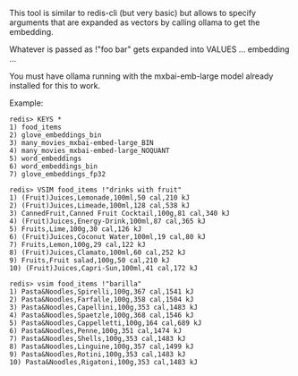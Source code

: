 This tool is similar to redis-cli (but very basic) but allows
to specify arguments that are expanded as vectors by calling
ollama to get the embedding.

Whatever is passed as !"foo bar" gets expanded into
    VALUES ... embedding ...

You must have ollama running with the mxbai-emb-large model
already installed for this to work.

Example:

    redis> KEYS *
    1) food_items
    2) glove_embeddings_bin
    3) many_movies_mxbai-embed-large_BIN
    4) many_movies_mxbai-embed-large_NOQUANT
    5) word_embeddings
    6) word_embeddings_bin
    7) glove_embeddings_fp32

    redis> VSIM food_items !"drinks with fruit"
    1) (Fruit)Juices,Lemonade,100ml,50 cal,210 kJ
    2) (Fruit)Juices,Limeade,100ml,128 cal,538 kJ
    3) CannedFruit,Canned Fruit Cocktail,100g,81 cal,340 kJ
    4) (Fruit)Juices,Energy-Drink,100ml,87 cal,365 kJ
    5) Fruits,Lime,100g,30 cal,126 kJ
    6) (Fruit)Juices,Coconut Water,100ml,19 cal,80 kJ
    7) Fruits,Lemon,100g,29 cal,122 kJ
    8) (Fruit)Juices,Clamato,100ml,60 cal,252 kJ
    9) Fruits,Fruit salad,100g,50 cal,210 kJ
    10) (Fruit)Juices,Capri-Sun,100ml,41 cal,172 kJ

    redis> vsim food_items !"barilla"
    1) Pasta&Noodles,Spirelli,100g,367 cal,1541 kJ
    2) Pasta&Noodles,Farfalle,100g,358 cal,1504 kJ
    3) Pasta&Noodles,Capellini,100g,353 cal,1483 kJ
    4) Pasta&Noodles,Spaetzle,100g,368 cal,1546 kJ
    5) Pasta&Noodles,Cappelletti,100g,164 cal,689 kJ
    6) Pasta&Noodles,Penne,100g,351 cal,1474 kJ
    7) Pasta&Noodles,Shells,100g,353 cal,1483 kJ
    8) Pasta&Noodles,Linguine,100g,357 cal,1499 kJ
    9) Pasta&Noodles,Rotini,100g,353 cal,1483 kJ
    10) Pasta&Noodles,Rigatoni,100g,353 cal,1483 kJ
